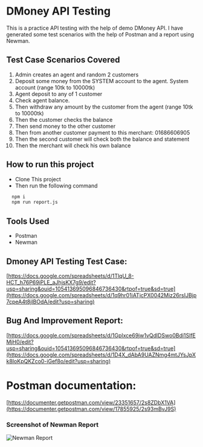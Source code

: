 # DMoney API Testing

This is a practice API testing with the help of demo DMoney API. I have generated some test scenarios with the help of Postman and a report using Newman.

## Test Case Scenarios Covered

1. Admin creates an agent and random 2 customers
2. Deposit some money from the SYSTEM account to the agent. System account (range 10tk to 10000tk)
3. Agent deposit to any of 1 customer
4. Check agent balance.
5. Then withdraw any amount by the customer from the agent (range 10tk to 10000tk)
6. Then the customer checks the balance
7. Then send money to the other customer
8. Then from another customer payment to this merchant: 01686606905
9. Then the second customer will check both the balance and statement
10. Then the merchant will check his own balance

## How to run this project

- Clone This project
- Then run the following command 

```bash
  npm i
  npm run report.js
```
## Tools Used
- Postman
- Newman


## Dmoney API Testing Test Case:
[https://docs.google.com/spreadsheets/d/1TlqU_8-HCT_h76P69iPLE_aJhjsKX7g9/edit?usp=sharing&ouid=105413695096846736430&rtpof=true&sd=true](https://docs.google.com/spreadsheets/d/1q9hr01iATjcPX0042Miz26rsIJBjp7cpeA4t8jIBOdA/edit?usp=sharing)

## Bug And Improvement Report:
[https://docs.google.com/spreadsheets/d/1GpIxce69jw1vQdlDSwo0Bdi1SlfEMjH0/edit?usp=sharing&ouid=105413695096846736430&rtpof=true&sd=true](https://docs.google.com/spreadsheets/d/1D4X_dAbA9UAZNmg4mtJYsJpXk8IoKpQKZco0-iGef8o/edit?usp=sharing)

# Postman documentation:
[https://documenter.getpostman.com/view/23351657/2s8ZDbX1VA](https://documenter.getpostman.com/view/17855925/2s93mBvJ9S)

### Screenshot of Newman Report
![Newman Report](https://github.com/foysal619/Dmoney-API-Testing/assets/61048879/66b4235e-b3b2-47ab-9aeb-1d382f99b382)





